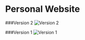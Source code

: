 Personal Website
=====

###Version 2
![Version 2](http://i.imgur.com/N2MmSTC.png)

###Version 1
![Version 1](http://i.imgur.com/Kt9Ru6y.png)
